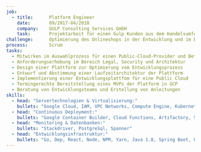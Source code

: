 ```yaml
---
job:
  - title:      Platform Engineer
    date:       09/2017-04/2018
    company:    GULP Consulting Services GmbH
    task:       Projektarbeit für einen Gulp Kunden aus dem Handelsumfeld 
challenge:      Optimierung des Onlineshops in der Entwicklung und im Betrieb, durch den Aufbau einer cloudbasierten digitalen Platform. 
process:        Scrum
tasks:
  - Mitwirken im Auswahlprozess für einen Public-Cloud-Provider und Beteiligung an Ausschreibungen mit Google, Azure und AWS. 
  - Anforderungserhebung im Bereich Legal, Security und Architektur
  - Design einer Plattform zur Optimierung vom Entwicklungsprozess    
  - Entwurf und Abstimmung einer Laufzeitarchitektur der Plattform   
  - Implementierung einer Entwicklungsplattfom für eine Public Cloud 
  - Termingerechte Bereitstellung eines MVPs der Platform in GCP 
  - Beratung von Entwicklungsteams und Erstellung von Anleitungen 
skills:
  - head: "Servertechnologien & Virtualisierung:"
    bullets: "Google Cloud, IAM, VPC Networks, Compute Engine, Kubernetes Engine, Docker"
  - head: "Continuous Deployment:"
    bullets: "Google Container Builder, Cloud Functions, Artifactory, SonarQube"  
  - head: "Monitoring & Datenbanken:"
    bullets: "Stackdriver, PostgreSql, Spanner"
  - head: "Entwicklungsinfrastruktur:"
    bullets: "Go, Dep, React, Node, NPM, Yarn, Java 1.8, Spring Boot, Gradle, Github, IntelliJ IDEA"
---
```


